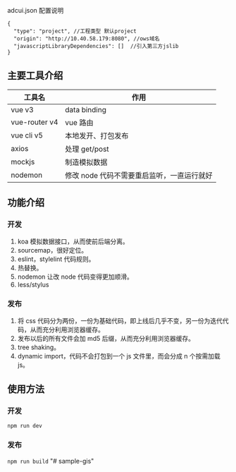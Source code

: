 adcui.json 配置说明

```
{
  "type": "project", //工程类型 默认project
  "origin": "http://10.40.58.179:8080", //ows域名
  "javascriptLibraryDependencies": []  //引入第三方jslib
}
```

## 主要工具介绍

| 工具名                  | 作用                                       |
| ----------------------- | ------------------------------------------ |
| vue v3                  | data binding                               |
| vue-router v4           | vue 路由                                   |
| vue cli v5              | 本地发开、打包发布                         |
| axios                   | 处理 get/post                              |
| mockjs                  | 制造模拟数据                               |
| nodemon                 | 修改 node 代码不需要重启监听，一直运行就好 |

## 功能介绍

### 开发

1. koa 模拟数据接口，从而使前后端分离。
2. sourcemap，很好定位。
3. eslint，stylelint 代码规则。
4. 热替换。
5. nodemon 让改 node 代码变得更加顺滑。
6. less/stylus

### 发布

1. 将 css 代码分为两份，一份为基础代码，即上线后几乎不变，另一份为迭代代码，从而充分利用浏览器缓存。
2. 发布以后的所有文件会加 md5 后缀，从而充分利用浏览器缓存。
3. tree shaking。
4. dynamic import，代码不会打包到一个 js 文件里，而会分成 n 个按需加载 js。

## 使用方法

### 开发

`npm run dev`

### 发布

`npm run build`
"# sample-gis" 
